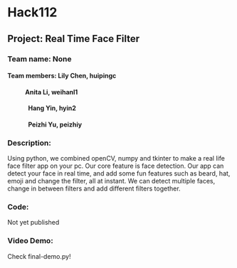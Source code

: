 # Hack112
## Project: Real Time Face Filter
### Team name: None
#### Team members: Lily Chen, huipingc
####              Anita Li, weihanl1
####               Hang Yin, hyin2
####               Peizhi Yu, peizhiy

### Description:
Using python, we combined openCV, numpy and tkinter to make a real life face filter app on your pc.
Our core feature is face detection. Our app can detect your face in real time, and add some fun features such as beard, hat, emoji and change the filter, all at instant. 
We can detect multiple faces, change in between filters and add different filters together.
### Code:
Not yet published
### Video Demo: 
Check final-demo.py!
